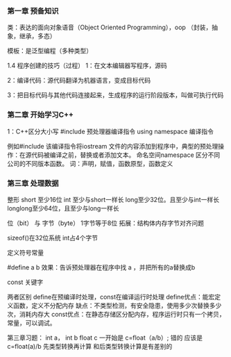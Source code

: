 
### 第一章 预备知识
类：表达的面向对象语音（Object Oriented Programming），oop （封装，抽象，继承，多态）

模板：是泛型编程（多种类型）

1.4 程序创建的技巧（过程）
1：在文本编辑器写程序，源码

2：编译代码：源代码翻译为机器语言，变成目标代码

3：把目标代码与其他代码连接起来，生成程序的运行阶段版本，叫做可执行代码

### 第二章 开始学习C++
1：C++区分大小写 #include 预处理器编译指令 using namespace 编译指令

例如#include 该编译指令将iostream 文件的内容添加到程序中，典型的预处理操作：在源代码被编译之前，替换或者添加文本。 命名空间namespace 区分不同公司的不同版本函数。 词：声明，赋值，函数原型，函数定义

### 第三章 处理数据
整形 short 至少16位 int 至少与short一样长 long至少32位。且至少与int一样长 longlong至少64位，且至少与long一样长

位（bit） 与 字节（byte） 1字节等于8位 拓展：结构体内存字节对齐问题

sizeof()在32位系统 int占4个字节

定义符号常量

#define a b 效果：告诉预处理器在程序中找 a ，并把所有的a替换成b

const 关键字

两者区别 define在预编译时处理，const在编译运行时处理 define优点：能宏定义函数，定义不分配内存 缺点：不类型检测，有安全隐患，使用多少次替换多少次，消耗内存大 const优点：在静态存储区分配内存，程序运行时只有一个拷贝，常量，可以调试。

第三章习题： int a， int b float c 一开始是 c=float（a/b）; 错的 应该是 c=float(a)/b 先类型转换再计算 和后类型转换计算是有差别的
